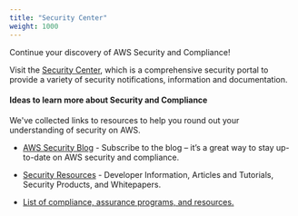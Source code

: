 ```yaml
---
title: "Security Center"
weight: 1000
---
```


Continue your discovery of AWS Security and Compliance!
<br>

Visit the [Security Center](http://aws.amazon.com/security), which is a comprehensive security portal to provide a variety of security notifications,
information and documentation.


#### Ideas to learn more about Security and Compliance
We've collected links to resources to help you round out your understanding of security on AWS. 
  
- [AWS Security Blog](http://blogs.aws.amazon.com/security/) - Subscribe to the blog – it’s a great way to stay up-to-date on AWS security and compliance.
    
- [Security Resources](http://aws.amazon.com/security/security-resources/) - Developer Information, Articles and Tutorials,
Security Products, and Whitepapers.
  
- [List of compliance, assurance programs, and resources.](http://aws.amazon.com/compliance/)
